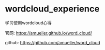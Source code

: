 # wordcloud_experience
学习使用wordcloud心得

官网: https://amueller.github.io/word_cloud/ 

github: https://github.com/amueller/word_cloud


